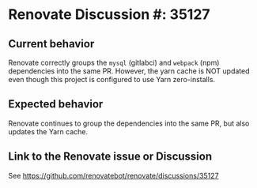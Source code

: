 # Renovate Discussion #: 35127


## Current behavior

Renovate correctly groups the `mysql` (gitlabci) and `webpack` (npm) dependencies into the same PR.
However, the yarn cache is NOT updated even though this project is configured to use Yarn zero-installs.

## Expected behavior

Renovate continues to group the dependencies into the same PR, but also updates the Yarn cache.

## Link to the Renovate issue or Discussion

See https://github.com/renovatebot/renovate/discussions/35127
